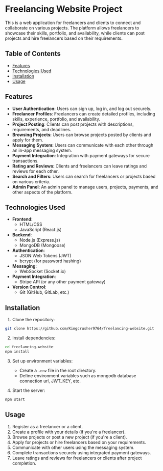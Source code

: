 # Freelancing Website Project

This is a web application for freelancers and clients to connect and collaborate on various projects. The platform allows freelancers to showcase their skills, portfolio, and availability, while clients can post projects and hire freelancers based on their requirements.

## Table of Contents

- [Features](#features)
- [Technologies Used](#technologies-used)
- [Installation](#installation)
- [Usage](#usage)

## Features

- **User Authentication**: Users can sign up, log in, and log out securely.
- **Freelancer Profiles**: Freelancers can create detailed profiles, including skills, experience, portfolio, and availability.
- **Project Posting**: Clients can post projects with descriptions, requirements, and deadlines.
- **Browsing Projects**: Users can browse projects posted by clients and apply for them.
- **Messaging System**: Users can communicate with each other through an in-app messaging system.
- **Payment Integration**: Integration with payment gateways for secure transactions.
- **Rating and Reviews**: Clients and freelancers can leave ratings and reviews for each other.
- **Search and Filters**: Users can search for freelancers or projects based on various criteria.
- **Admin Panel**: An admin panel to manage users, projects, payments, and other aspects of the platform.

## Technologies Used

- **Frontend**:
  - HTML/CSS
  - JavaScript (React.js)
- **Backend**:
  - Node.js (Express.js)
  - MongoDB (Mongoose)
- **Authentication**:
  - JSON Web Tokens (JWT)
  - bcrypt (for password hashing)
- **Messaging**:
  - WebSocket (Socket.io)
- **Payment Integration**:
  - Stripe API (or any other payment gateway)
- **Version Control**:
  - Git (GitHub, GitLab, etc.)

## Installation

1. Clone the repository:

```bash
git clone https://github.com/Kingcrusher9764/freelancing-website.git
```

2. Install dependencies:

```bash
cd freelancing-website
npm install
```

3. Set up environment variables:
   - Create a `.env` file in the root directory.
   - Define environment variables such as mongodb database connection url, JWT_KEY, etc.

4. Start the server:

```bash
npm start
```

## Usage

1. Register as a freelancer or a client.
2. Create a profile with your details (if you're a freelancer).
3. Browse projects or post a new project (if you're a client).
4. Apply for projects or hire freelancers based on your requirements.
5. Communicate with other users using the messaging system.
6. Complete transactions securely using integrated payment gateways.
7. Leave ratings and reviews for freelancers or clients after project completion.
